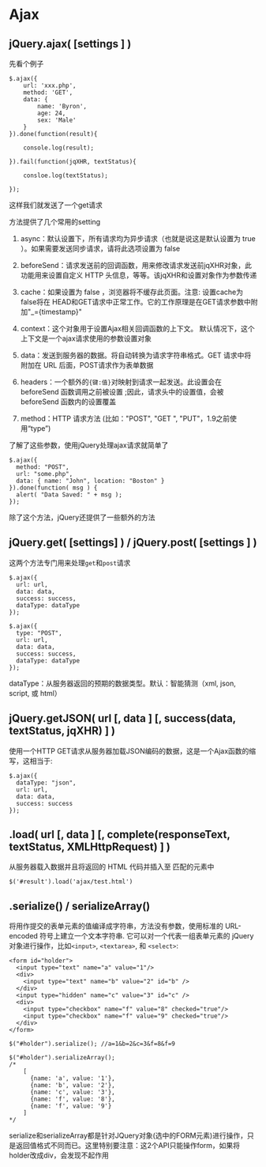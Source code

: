 # Ajax

## jQuery.ajax( [settings ] )

先看个例子

```
$.ajax({
    url: 'xxx.php',
    method: 'GET',
    data: {
        name: 'Byron',
        age: 24,
        sex: 'Male'
    }
}).done(function(result){

    console.log(result);

}).fail(function(jqXHR, textStatus){

    consloe.log(textStatus);

});

```

这样我们就发送了一个get请求

方法提供了几个常用的setting

1.  async：默认设置下，所有请求均为异步请求（也就是说这是默认设置为 true ）。如果需要发送同步请求，请将此选项设置为 false

2.  beforeSend：请求发送前的回调函数，用来修改请求发送前jqXHR对象，此功能用来设置自定义 HTTP 头信息，等等。该jqXHR和设置对象作为参数传递

3.  cache：如果设置为 false ，浏览器将不缓存此页面。注意: 设置cache为 false将在 HEAD和GET请求中正常工作。它的工作原理是在GET请求参数中附加"_={timestamp}"

4.  context：这个对象用于设置Ajax相关回调函数的上下文。 默认情况下，这个上下文是一个ajax请求使用的参数设置对象

5.  data：发送到服务器的数据。将自动转换为请求字符串格式。GET 请求中将附加在 URL 后面，POST请求作为表单数据

6.  headers：一个额外的`{键:值}`对映射到请求一起发送。此设置会在beforeSend 函数调用之前被设置 ;因此，请求头中的设置值，会被beforeSend 函数内的设置覆盖

7.  method：HTTP 请求方法 (比如："POST", "GET ", "PUT"，1.9之前使用“type”)

了解了这些参数，使用jQuery处理ajax请求就简单了

```
$.ajax({
  method: "POST",
  url: "some.php",
  data: { name: "John", location: "Boston" }
}).done(function( msg ) {
  alert( "Data Saved: " + msg );
});

```

除了这个方法，jQuery还提供了一些额外的方法

## jQuery.get( [settings] ) / jQuery.post( [settings ] )

这两个方法专门用来处理`get`和`post`请求

```
$.ajax({
  url: url,
  data: data,
  success: success,
  dataType: dataType
});

$.ajax({
  type: "POST",
  url: url,
  data: data,
  success: success,
  dataType: dataType
});

```

dataType：从服务器返回的预期的数据类型。默认：智能猜测（xml, json, script, 或 html）

## jQuery.getJSON( url [, data ] [, success(data, textStatus, jqXHR) ] )

使用一个HTTP GET请求从服务器加载JSON编码的数据，这是一个Ajax函数的缩写，这相当于:

```
$.ajax({
  dataType: "json",
  url: url,
  data: data,
  success: success
});

```

## .load( url [, data ] [, complete(responseText, textStatus, XMLHttpRequest) ] )

从服务器载入数据并且将返回的 HTML 代码并插入至 匹配的元素中

```
$('#result').load('ajax/test.html')

```

## .serialize() / serializeArray()

将用作提交的表单元素的值编译成字符串，方法没有参数，使用标准的 URL-encoded 符号上建立一个文本字符串. 它可以对一个代表一组表单元素的 jQuery 对象进行操作，比如`<input>`, `<textarea>`, 和 `<select>`:

```
<form id="holder">
  <input type="text" name="a" value="1"/>
  <div>
    <input type="text" name="b" value="2" id="b" />
  </div>
  <input type="hidden" name="c" value="3" id="c" />
  <div>
    <input type="checkbox" name="f" value="8" checked="true"/>
    <input type="checkbox" name="f" value="9" checked="true"/>
  </div>
</form>

$("#holder").serialize(); //a=1&b=2&c=3&f=8&f=9

$("#holder").serializeArray();
/*
    [
      {name: 'a', value: '1'},
      {name: 'b', value: '2'},
      {name: 'c', value: '3'},
      {name: 'f', value: '8'},
      {name: 'f', value: '9'}
    ]
*/

```

serialize和serializeArray都是针对JQuery对象(选中的FORM元素)进行操作，只是返回值格式不同而已。这里特别要注意：这2个API只能操作form，如果将holder改成div，会发现不起作用
